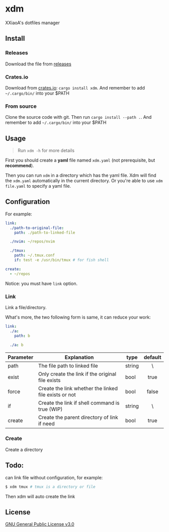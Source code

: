 # xdm
XXiaoA's dotfiles manager

## Install
### Releases
Download the file from [releases](https://github.com/XXiaoA/xdm/releases)

### Crates.io
Download from [crates.io](https://crates.io/crates/xdm): `cargo install xdm`. And remember to add `~/.cargo/bin/` into your $PATH

### From source
Clone the source code with git. Then run `cargo install --path .`. And remember to add `~/.cargo/bin/` into your $PATH


## Usage
> Run `xdm -h` for more details

First you should create a **yaml** file named `xdm.yaml` (not prerequisite, but **recommend**).

Then you can run `xdm` in a directory which has the yaml file. Xdm will find the `xdm.yaml` automatically in the current directory. Or you're able to use `xdm file.yaml` to specify a yaml file.


## Configuration
For example:
```yaml
link:
  ./path-to-original-file:
    path: ./path-to-linked-file

  ./nvim: ~/repos/nvim

  ./tmux:
    path: ~/.tmux.conf
    if: test -e /usr/bin/tmux # for fish shell

create:
  - ~/repos
```
Notice: you must have `link` option.


###  Link
Link a file/directory.

What's more, the two following form is same, it can reduce your work: 
```yaml
link:
  ./a:
    path: b

  ./a: b
```

| Parameter | Explanation                                           | type   | default |
| ---       | ---                                                   | ---    | :---:   |
| path      | The file path to linked file                          | string | \\      |
| exist     | Only create the link if the original file exists      | bool   | true    |
| force     | Create the link whether the linked file exists or not | bool   | false   |
| if        | Create the link if shell command is true (WIP)        | string | \\      |
| create    | Create the parent directory of link if need           | bool    | true    |

### Create
Create a directory


## Todo:
can link file without configuration, for example:
```bash
$ xdm tmux # tmux is a directory or file
```
Then xdm will auto create the link


## License
[GNU General Public License v3.0](./LICENSE)
